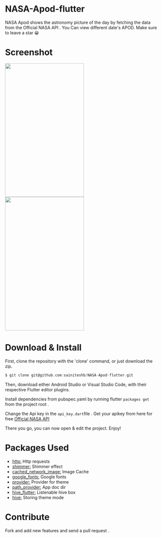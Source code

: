 # NASA-Apod-flutter
 NASA Apod shows the astronomy picture of the day by fetching the data from the Official NASA API . You Can view different date's APOD. 
 Make sure to leave a star 😀

# Screenshot
<img src="https://github.com/sainiteshb/NASA-Apod-flutter/blob/main/screenshots/Screenshot_1601990197.png" width="260px" height="440px" >  <img src="https://github.com/sainiteshb/NASA-Apod-flutter/blob/main/screenshots/Screenshot_1601990200.png" width="260px" height="440px" >

# Download & Install
First, clone the repository with the 'clone' command, or just download the zip.
```C
$ git clone git@github.com:sainiteshb/NASA-Apod-flutter.git
```
Then, download either Android Studio or Visual Studio Code, with their respective Flutter editor plugins.

Install dependencies from pubspec.yaml by running flutter ``` packages get ``` from the project root .

Change the Api key in the ``` api_key.dart ```file . Get your apikey from here for free [Official NASA API](https://api.nasa.gov/)

There you go, you can now open & edit the project. Enjoy!

# Packages Used

* [http:](https://pub.dev/packages/http)  Http requests
* [shimmer:](https://pub.dev/packages/shimmer)  Shimmer effect
* [cached_network_image:](https://pub.dev/packages/cached_network_image) Image Cache
* [google_fonts:](https://pub.dev/packages/google_fonts) Google fonts
* [provider:](https://pub.dev/packages/provider) Provider for theme
* [path_provider:](https://pub.dev/packages/path_provider) App doc dir
* [hive_flutter:](https://pub.dev/packages/hive_flutter) Listenable hive box
* [hive:](https://pub.dev/packages/hive) Storing theme mode

# Contribute 

Fork and add new features and send a pull request . 



